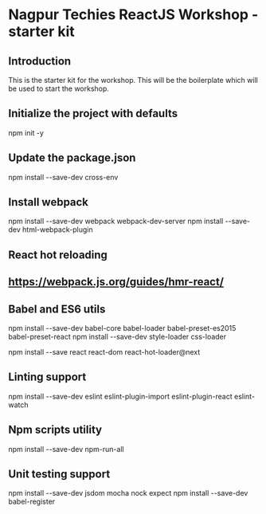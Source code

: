 # Nagpur Techies ReactJS Workshop - starter kit

## Introduction

This is the starter kit for the workshop.  This will be the 
boilerplate which will be used to start the workshop.

## Initialize the project with defaults
npm init -y

## Update the package.json

npm install --save-dev cross-env

## Install webpack
npm install --save-dev webpack webpack-dev-server
npm install --save-dev html-webpack-plugin

## React hot reloading
## https://webpack.js.org/guides/hmr-react/

## Babel and ES6 utils
npm install --save-dev babel-core babel-loader babel-preset-es2015 babel-preset-react
npm install --save-dev style-loader css-loader

npm install --save react react-dom react-hot-loader@next

## Linting support
npm install --save-dev eslint eslint-plugin-import eslint-plugin-react eslint-watch

## Npm scripts utility
npm install --save-dev npm-run-all

## Unit testing support
npm install --save-dev jsdom mocha nock expect
npm install --save-dev babel-register